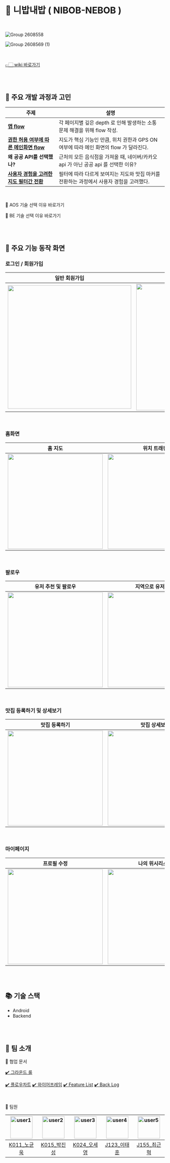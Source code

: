 # 🍚 니밥내밥 ( NIBOB-NEBOB )
<br>

![Group 2608558](https://github.com/boostcampwm2023/and06-nibobnebob/assets/82799840/31c93c05-b519-4810-b53e-5d6bfe5cfcba)

![Group 2608569 (1)](https://github.com/boostcampwm2023/and06-nibobnebob/assets/82799840/8323d852-f60b-4202-b39f-5eb0595b3e65)


<br>

[👉🏻 wiki 바로가기](https://github.com/boostcampwm2023/and06-nibobnebob/wiki)






<br><br>


## 🤔 주요 개발 과정과 고민 

|주제|설명|
|--|--|
|[**앱 flow**](https://github.com/boostcampwm2023/and06-nibobnebob/wiki/%E3%80%B0%EF%B8%8F-App-%ED%99%94%EB%A9%B4-flow)|각 페이지별 깊은 depth 로 인해 발생하는 소통 문제 해결을 위해 flow 작성.|
|[**권한 허용 여부에 따른 메인화면 flow**](https://github.com/boostcampwm2023/and06-nibobnebob/wiki/%F0%9F%93%8D-%EC%9C%84%EC%B9%98-%EA%B6%8C%ED%95%9C-%ED%97%88%EC%9A%A9%EC%97%90-%EB%94%B0%EB%A5%B8-%EB%A9%94%EC%9D%B8-%ED%99%94%EB%A9%B4-flow)|지도가 핵심 기능인 만큼, 위치 권한과 GPS ON 여부에 따라 메인 화면의 flow 가 달라진다.|
|**왜 공공 API를 선택했나?**|근처의 모든 음식점을 가져올 때, 네이버/카카오 api 가 아닌 공공 api 를 선택한 이유?|
|[**사용자 경험을 고려한 지도 필터간 전환**](https://github.com/boostcampwm2023/and06-nibobnebob/wiki/%5BK011%5D-%EB%85%B8%EA%B7%A0%EC%9A%B1#%EB%84%A4%EC%9D%B4%EB%B2%84%EC%A7%80%EB%8F%84-%EC%82%AC%EC%9A%A9%EC%9E%90-%EA%B2%BD%ED%97%98-%EA%B0%9C%EC%84%A0%ED%95%98%EA%B8%B0)|필터에 따라 다르게 보여지는 지도와 맛집 마커를 전환하는 과정에서 사용자 경험을 고려했다.|

<br>

📍 AOS 기술 선택 이유 바로가기 

📍 BE 기술 선택 이유 바로가기

<br><br>

## 📲 주요 기능 동작 화면

### 로그인 / 회원가입
일반 회원가입|네이버 회원가입|
|------|---|
<img src="https://github.com/boostcampwm2023/and06-nibobnebob/assets/82799840/ec04d729-eae4-4135-a6c4-b0868dce0e4e" width="390" heigth="1200">|<img src="https://github.com/boostcampwm2023/and06-nibobnebob/assets/82799840/55210733-f31d-44a4-a5fe-6127ec49b63a" width="400" heigth="1200">

<br>

### 홈화면
홈 지도|위치 트래킹|홈 검색|
|------|---|---|
|<img src="https://github.com/boostcampwm2023/and06-nibobnebob/assets/82799840/eba76f0a-6746-4076-9e8a-5c9a7b1020ca" width="300" heigth="1200">|<img src="https://github.com/boostcampwm2023/and06-nibobnebob/assets/82799840/e2106336-33da-4fe0-af90-b1ac9b2dbc71" width="300" heigth="1200">|<img src="https://github.com/boostcampwm2023/and06-nibobnebob/assets/82799840/f8559be6-3f5d-41ea-82c0-379c00d4ec60" width="300" heigth="1200">|

<br>

### 팔로우

유저 추천 및 팔로우|지역으로 유저 검색|유저 검색 및 유저상세|
|------|---|---|
|<img src="https://github.com/boostcampwm2023/and06-nibobnebob/assets/82799840/c621d20c-a16e-4bdb-b476-815f59f549c3" width="300" heigth="1200">|<img src="https://github.com/boostcampwm2023/and06-nibobnebob/assets/82799840/5090676a-d248-4260-a2c9-891f5d892a7b" width="300" heigth="1200">|<img src="https://github.com/boostcampwm2023/and06-nibobnebob/assets/82799840/2eba3ddb-b718-417e-9699-55f4298034a6" width="300" heigth="1200">|

<br>

### 맛집 등록하기 및 상세보기

맛집 등록하기|맛집 상세보기|위시리스트 추가하기|
|------|---|---|
|<img src="https://github.com/boostcampwm2023/and06-nibobnebob/assets/82799840/21c15f01-b7d1-4183-ad28-07ec79bacf45" width="300" heigth="1200">|<img src="https://github.com/boostcampwm2023/and06-nibobnebob/assets/82799840/a161a1d6-2a53-47a3-b1a2-c6b9d3e9b722" width="300" heigth="1200">|<img src="https://github.com/boostcampwm2023/and06-nibobnebob/assets/82799840/bcf0a4ec-eb0b-4abf-be24-ba836f8886a2" width="300" heigth="1200">|

<br>

### 마이페이지
프로필 수정|나의 위시리스트|내 맛집 리스트
|------|---|---|
|<img src="https://github.com/boostcampwm2023/and06-nibobnebob/assets/82799840/0086ff34-34db-483c-86bd-77a6a098e311" width="300" heigth="1200">|<img src="https://github.com/boostcampwm2023/and06-nibobnebob/assets/82799840/614b9d5e-0e1f-4252-abea-d1393bd2db00" width="300" heigth="1200">|<img src="https://github.com/boostcampwm2023/and06-nibobnebob/assets/82799840/ecbe43e7-8e49-4eb7-96cf-ba1b119022d3" width="260" heigth="1200">|

<br><br>

## 📚 기술 스택
- Android
- Backend


<br><br>

## 👬 팀 소개

📍 협업 문서

[✔️ 그라운드 룰](https://github.com/boostcampwm2023/and06-nibobnebob/wiki/%F0%9F%93%8D-Team-Ground-Rule)

[✔️ 플로우차트](https://github.com/boostcampwm2023/and06-nibobnebob/wiki/%F0%9F%8F%97%EF%B8%8F-%EA%B8%B0%ED%9A%8D-%EB%B0%8F-%EC%84%A4%EA%B3%84#flowchart)
[✔️ 와이어프레임](https://www.figma.com/file/5R3cLTWCB1L2ukpthS6rgJ?embed_host=notion&kind=&mode=design&node-id=0-1&t=FrunV2RXXGml5ylf-0&type=design&viewer=1)
[✔️ Feature List](https://docs.google.com/spreadsheets/d/1z26deo1rmjP9H2LibTZikfhk6sTTP5gZ1F50FWlACFU/edit#gid=399729850)
[✔️ Back Log](https://docs.google.com/spreadsheets/d/1z26deo1rmjP9H2LibTZikfhk6sTTP5gZ1F50FWlACFU/edit#gid=1396326280)


<br>

📍 팀원

| <img src="https://github.com/BENDENG1.png?size=70" width="70" height="70" alt="user1"/> |<img src="https://github.com/plashdof.png?size=70" width="70" height="70" alt="user2"/> | <img src="https://github.com/yy0ung.png?size=70" width="70" height="70" alt="user3"/> | <img src="https://github.com/LeeTH916.png?size=70" width="70" height="70" alt="user4"/> | <img src="https://github.com/GeunH.png?size=70" width="70" height="70" alt="user5"/> |
|:---:|:---:|:---:|:---:|:---:|
| [K011_노균욱](https://github.com/BENDENG1) | [K015_박진성](https://github.com/plashdof) | [K024_오세영](https://github.com/yy0ung) | [J123_이태훈](https://github.com/LeeTH916) | [J155_최근혁](https://github.com/GeunH) |

<br>

